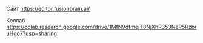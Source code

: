 
Сайт
https://editor.fusionbrain.ai/

Коллаб
https://colab.research.google.com/drive/1MfN9dfmejT8NjXhR353NeP5RzbruHgo7?usp=sharing